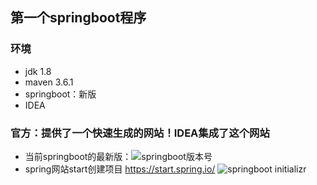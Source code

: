 ## 第一个springboot程序
### 环境
- jdk 1.8
- maven 3.6.1
- springboot：新版
- IDEA
### 官方：提供了一个快速生成的网站！IDEA集成了这个网站
- 当前springboot的最新版：![][springboot-version]
- spring网站start创建项目 https://start.spring.io/
![][springboot-initializr]














[springboot-version]:/image/springboot_version.jpg "springboot版本号"
[springboot-version]:/image/springboot_version.jpg "springboot版本号"
[springboot-initializr]:/image/springboot-initializr.jpg "springboot initializr"

